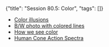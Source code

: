 {"title": "Session 80.5: Color", "tags": []}

* [Color illusions](http://brainden.com/color-illusions.htm)
* [B/W photo with colored lines](https://petapixel.com/2019/07/31/this-black-and-white-photo-uses-color-grid-lines-to-trick-your-brain/)
* [How we see color](https://www.youtube.com/watch?v=l8_fZPHasdo)
* [Human Cone Action Spectra](https://www.unm.edu/~toolson/human_cone_response.htm)


